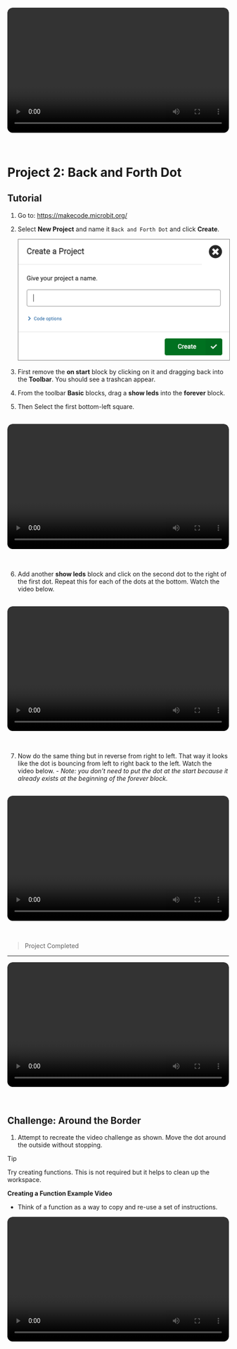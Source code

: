 <br />
<div style="position: relative; padding-bottom: 56.25%; height: 0; overflow: hidden; max-width: 100%; border-radius: 12px;">
  <video controls style="position: absolute; top: 0; left: 0; width: 100%; height: 100%; border-radius: 12px;">
    <source src="./video/p1-back-and-forth-preview.mp4" type="video/mp4">
    Completed project of back and forth
  </video>
</div>
<br /><br />

# Project 2: Back and Forth Dot

## Tutorial

1. Go to: https://makecode.microbit.org/
2. Select **New Project** and name it `Back and Forth Dot` and click **Create**.

   <img src="./images/microbi-makecode-name-project.png" style="border: solid 1px grey" />

3. First remove the **on start** block by clicking on it and dragging back into the **Toolbar**. You should see a trashcan appear.

4. From the toolbar **Basic** blocks, drag a **show leds** into the **forever** block.

5. Then Select the first bottom-left square.

<br />
<div style="position: relative; padding-bottom: 56.25%; height: 0; overflow: hidden; max-width: 100%; border-radius: 12px;">
  <video controls style="position: absolute; top: 0; left: 0; width: 100%; height: 100%; border-radius: 12px;">
    <source src="./video/microbit-makecode-p2-first-dot.mp4" type="video/mp4">
    Add show leds block and select bottom-left square / LED
  </video>
</div>
<br /><br />

6. Add another **show leds** block and click on the second dot to the right of the first dot. Repeat this for each of the dots at the bottom. Watch the video below.

<br />
<div style="position: relative; padding-bottom: 56.25%; height: 0; overflow: hidden; max-width: 100%; border-radius: 12px;">
  <video controls style="position: absolute; top: 0; left: 0; width: 100%; height: 100%; border-radius: 12px;">
    <source src="./video/microbit-makecode-p2-left-to-right.mp4" type="video/mp4">
    Moving dot from the left to right setup.
  </video>
</div>
<br /><br />

7. Now do the same thing but in reverse from right to left. That way it looks like the dot is bouncing from left to right back to the left. Watch the video below. - _Note: you don't need to put the dot at the start because it already exists at the beginning of the forever block._

<br />
<div style="position: relative; padding-bottom: 56.25%; height: 0; overflow: hidden; max-width: 100%; border-radius: 12px;">
  <video controls style="position: absolute; top: 0; left: 0; width: 100%; height: 100%; border-radius: 12px;">
    <source src="./video/microbit-makecode-p2-back-and-forth.mp4" type="video/mp4">
    Dot moving back and forth
  </video>
</div>
<br /><br />

> Project Completed

<hr />

<div style="position: relative; padding-bottom: 56.25%; height: 0; overflow: hidden; max-width: 100%; border-radius: 12px;">
  <video controls style="position: absolute; top: 0; left: 0; width: 100%; height: 100%; border-radius: 12px;">
    <source src="./video/p1-back-and-forth-challenge-preview.mp4" type="video/mp4">
    Around the Border Challenge
  </video>
</div>
<br /><br />

## Challenge: Around the Border

1. Attempt to recreate the video challenge as shown. Move the dot around the outside without stopping.

> [!TIP]
> Try creating functions. This is not required but it helps to clean up the workspace.

**Creating a Function Example Video**

- Think of a function as a way to copy and re-use a set of instructions.

<div style="position: relative; padding-bottom: 56.25%; height: 0; overflow: hidden; max-width: 100%; border-radius: 12px;">
  <video controls style="position: absolute; top: 0; left: 0; width: 100%; height: 100%; border-radius: 12px;">
    <source src="./video/p1-back-and-forth-function.mp4" type="video/mp4">
    Create a new Function called: LeftToRight
  </video>
</div>
<br /><br />
